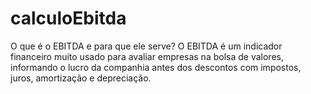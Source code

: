 # calculoEbitda
O que é o EBITDA e para que ele serve? O EBITDA é um indicador financeiro muito usado para avaliar empresas na bolsa de valores, informando o lucro da companhia antes dos descontos com impostos, juros, amortização e depreciação.
